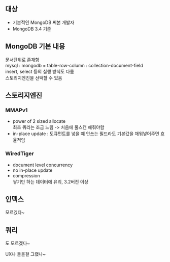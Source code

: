 ## 대상
- 기본적인 MongoDB 써본 개발자
- MongoDB 3.4 기준

## MongoDB 기본 내용
문서단위로 존재함  
mysql : mongodb = table-row-column : collection-document-field  
insert, select 등의 실행 방식도 다름  
스토리지엔진을 선택할 수 있음

## 스토리지엔진
### MMAPv1
- power of 2 sized allocate  
  최초 쿼리는 조금 느림 -> 처음에 풀스캔 해줘야함
- in-place update : 도큐먼트를 넣을 떄 안쓰는 필드라도 기본값을 채워넣어주면 효율적임

### WiredTiger
- document level concurrency
- no in-place update
- compression  
  쌓기만 하는 데이터에 유리, 3.2버전 이상

## 인덱스
모르겠다~

## 쿼리
도 모르겠다~

UX나 들을걸 그랬나~